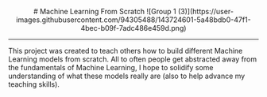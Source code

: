<p align="center">
# Machine Learning From Scratch
![Group 1 (3)](https://user-images.githubusercontent.com/94305488/143724601-5a48bdb0-47f1-4bec-b09f-7adc486e459d.png)

---
This project was created to teach others how to build different Machine Learning models from scratch. All to often people get abstracted away from the fundamentals of Machine Learning, 
I hope to solidify some understanding of what these models really are (also to help advance my teaching skills).
</p>
